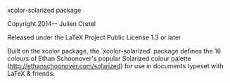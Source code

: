 xcolor-solarized package

Copyright 2014--     Julien Cretel

Released under the LaTeX Project Public License 1.3 or later

Built on the xcolor package, the `xcolor-solarized' package defines the 16
colours of Ethan Schoonover's popular Solarized colour palette
(http://ethanschoonover.com/solarized) for use in documents typeset with
LaTeX & friends.
